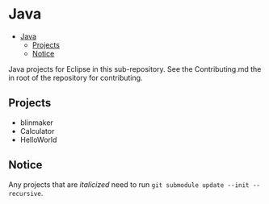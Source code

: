 # Java

<!-- @import "[TOC]" {cmd="toc" depthFrom=1 depthTo=6 orderedList=false} -->

<!-- code_chunk_output -->

- [Java](#java)
  - [Projects](#projects)
  - [Notice](#notice)

<!-- /code_chunk_output -->

Java projects for Eclipse in this sub-repository. See the Contributing.md the
in root of the repository for contributing.

## Projects

- blinmaker
- Calculator
- HelloWorld

## Notice

Any projects that are *italicized* need to run `git submodule update --init --recursive`.
